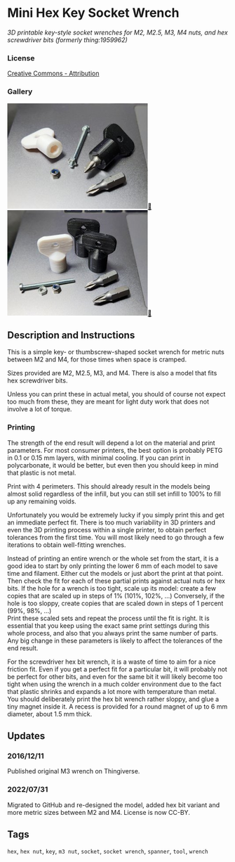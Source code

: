 # Mini Hex Key Socket Wrench
*3D printable key-style socket wrenches for M2, M2.5, M3, M4 nuts, and hex screwdriver bits (formerly thing:1959962)*

### License
[Creative Commons - Attribution](https://creativecommons.org/licenses/by/4.0/)

### Gallery

![Photo 1](thumbs/photo1.jpg)[🔎](images/photo1.jpg) ![Photo 2](thumbs/photo2.jpg)[🔎](images/photo2.jpg)


## Description and Instructions

This is a simple key- or thumbscrew-shaped socket wrench for metric nuts between M2 and M4, for those times when space is cramped.

Sizes provided are M2, M2.5, M3, and M4. There is also a model that fits hex screwdriver bits.

Unless you can print these in actual metal, you should of course not expect too much from these, they are meant for light duty work that does not involve a lot of torque.


### Printing

The strength of the end result will depend a lot on the material and print parameters. For most consumer printers, the best option is probably PETG in 0.1 or 0.15 mm layers, with minimal cooling. If you can print in polycarbonate, it would be better, but even then you should keep in mind that plastic is not metal.

Print with 4 perimeters. This should already result in the models being almost solid regardless of the infill, but you can still set infill to 100% to fill up any remaining voids.

Unfortunately you would be extremely lucky if you simply print this and get an immediate perfect fit. There is too much variability in 3D printers and even the 3D printing process within a single printer, to obtain perfect tolerances from the first time. You will most likely need to go through a few iterations to obtain well-fitting wrenches.

Instead of printing an entire wrench or the whole set from the start, it is a good idea to start by only printing the lower 6 mm of each model to save time and filament. Either cut the models or just abort the print at that point. Then check the fit for each of these partial prints against actual nuts or hex bits. If the hole for a wrench is too tight, scale up its model: create a few copies that are scaled up in steps of 1% (101%, 102%, …) Conversely, if the hole is too sloppy, create copies that are scaled down in steps of 1 percent (99%, 98%, …)<br>
Print these scaled sets and repeat the process until the fit is right. It is essential that you keep using the exact same print settings during this whole process, and also that you always print the same number of parts. Any big change in these parameters is likely to affect the tolerances of the end result.

For the screwdriver hex bit wrench, it is a waste of time to aim for a nice friction fit. Even if you get a perfect fit for a particular bit, it will probably not be perfect for other bits, and even for the same bit it will likely become too tight when using the wrench in a much colder environment due to the fact that plastic shrinks and expands a lot more with temperature than metal.
You should deliberately print the hex bit wrench rather sloppy, and glue a tiny magnet inside it. A recess is provided for a round magnet of up to 6 mm diameter, about 1.5 mm thick.



## Updates

### 2016/12/11
Published original M3 wrench on Thingiverse.

### 2022/07/31
Migrated to GitHub and re-designed the model, added hex bit variant and more metric sizes between M2 and M4. License is now CC-BY.


## Tags
`hex`, `hex nut`, `key`, `m3 nut`, `socket`, `socket wrench`, `spanner`, `tool`, `wrench`